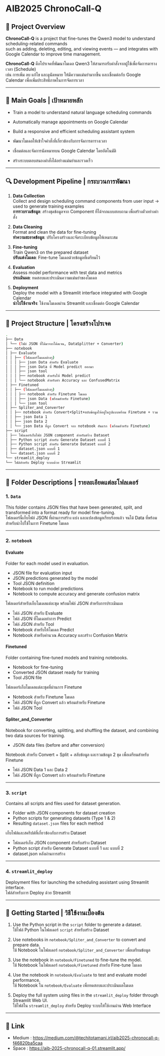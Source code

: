 # AIB2025 ChronoCall-Q

## 🧠 Project Overview

**ChronoCall-Q** is a project that fine-tunes the Qwen3 model to understand scheduling-related commands  
such as adding, deleting, editing, and viewing events — and integrates with Google Calendar to improve time management.

**ChronoCall-Q** คือโปรเจคที่พัฒนาโมเดล Qwen3 ให้สามารถรับคำสั่งจากผู้ใช้เพื่อจัดการตารางเวลา (Schedule)  
เช่น การเพิ่ม ลบ แก้ไข และดูนัดหมาย ให้มีความแม่นยำมากขึ้น
และเชื่อมต่อกับ Google Calendar เพื่อเพิ่มประสิทธิภาพในการจัดการเวลา

---

## 🎯 Main Goals | เป้าหมายหลัก

- Train a model to understand natural language scheduling commands  
- Automatically manage appointments on Google Calendar  
- Build a responsive and efficient scheduling assistant system

- พัฒนาโมเดลให้เข้าใจคำสั่งที่เกี่ยวข้องกับการจัดการตารางเวลา  
- เชื่อมต่อและจัดการนัดหมายบน Google Calendar โดยอัตโนมัติ  
- สร้างระบบตอบสนองคำสั่งได้อย่างแม่นยำและรวดเร็ว

---

## 🔍 Development Pipeline | กระบวนการพัฒนา

1. **Data Collection**  
   Collect and design scheduling command components from user input → used to generate training examples  
   **การรวบรวมข้อมูล**: สร้างชุดข้อมูลจาก Component ที่ได้จากแบบสอบถาม เพื่อสร้างตัวอย่างคำสั่ง

2. **Data Cleaning**  
   Format and clean the data for fine-tuning  
   **ทำความสะอาดข้อมูล**: ปรับโครงสร้างและจัดระเบียบข้อมูลให้เหมาะสม

3. **Fine-tuning**  
   Train Qwen3 on the prepared dataset  
   **ปรับแต่งโมเดล**: Fine-tune โมเดลด้วยข้อมูลที่เตรียมไว้

4. **Evaluation**  
   Assess model performance with test data and metrics  
   **ประเมินผล**: ทดสอบและประเมินความแม่นยำของโมเดล

5. **Deployment**  
   Deploy the model with a Streamlit interface integrated with Google Calendar  
   **นำไปใช้งานจริง**: ใช้งานโมเดลผ่าน Streamlit และเชื่อมต่อ Google Calendar

---

## 📁 Project Structure | โครงสร้างโปรเจค

```bash
.
├── Data
│ └── (ไฟล์ JSON ที่ได้มาจากโค้ดเจน, DataSplitter + Converter)
├── notebook
│ ├── Evaluate
│ │ ├── (โฟลเดอร์โมเดลต่างๆ)
│ │ │ ├── json Data สำหรับ Evaluate
│ │ │ ├── json Data ที่ Model predict ออกมา
│ │ │ ├── json tool
│ │ │ ├── notebook สำหรับให้ Model predict
│ │ │ └── notebook สำหรับทำ Accuracy และ ConfusedMatrix
│ ├── Finetuned
│ │ ├── (โฟลเดอร์โมเดลต่างๆ)
│ │ │ ├── notebook สำหรับ Finetune โมเดล
│ │ │ ├── json Data (พร้อมสำหรับ Finetune)
│ │ │ └── json tool
│ ├── Spliter_and_Converter
│ │ ├── notebook สำหรับ Convert+Split+สลับข้อมูลให้อยู่ในรูปแบบพร้อม Finetune + รวม Data 2 ชุด
│ │ ├── json Data 1
│ │ ├── json Data 2
│ │ └── json Data ที่ถูก Convert จาก notebook อันแรก (พร้อมสำหรับ Finetune)
├── script
│ ├── โฟลเดอร์เก็บไฟล์ JSON component สำหรับสร้าง Dataset
│ ├── Python script สำหรับ Generate Dataset แบบที่ 1
│ ├── Python script สำหรับ Generate Dataset แบบที่ 2
│ ├── dataset.json แบบที่ 1
│ └── dataset.json แบบที่ 2
└── streamlit_deploy
└── ไฟล์สำหรับ Deploy ระบบด้วย Streamlit
```

---

## 📂 Folder Descriptions | รายละเอียดแต่ละโฟลเดอร์

### 1. `Data`
This folder contains JSON files that have been generated, split, and transformed into a format ready for model fine-tuning.  
โฟลเดอร์นี้เก็บไฟล์ JSON ที่ผ่านการสร้าง แบ่ง และแปลงข้อมูลเรียบร้อยแล้ว จนได้ Data ที่พร้อมสำหรับนำไปใช้ในการ Finetune โมเดล  

---

### 2. `notebook`

#### **Evaluate**
Folder for each model used in evaluation.  
- JSON file for evaluation input  
- JSON predictions generated by the model  
- Tool JSON definition  
- Notebook to run model predictions  
- Notebook to compute accuracy and generate confusion matrix  

โฟลเดอร์สำหรับเก็บโมเดลแต่ละชุด พร้อมไฟล์ JSON สำหรับการประเมินผล  
- ไฟล์ JSON สำหรับ Evaluate  
- ไฟล์ JSON ที่โมเดลทำการ Predict  
- ไฟล์ JSON สำหรับ Tool  
- Notebook สำหรับให้โมเดล Predict  
- Notebook สำหรับคำนวณ Accuracy และสร้าง Confusion Matrix  

#### **Finetuned**
Folder containing fine-tuned models and training notebooks.  
- Notebook for fine-tuning  
- Converted JSON dataset ready for training  
- Tool JSON file  

โฟลเดอร์เก็บโมเดลแต่ละชุดที่ผ่านการ Finetune  
- Notebook สำหรับ Finetune โมเดล  
- ไฟล์ JSON ที่ถูก Convert แล้ว พร้อมสำหรับ Finetune  
- ไฟล์ JSON Tool  

#### **Spliter_and_Converter**
Notebook for converting, splitting, and shuffling the dataset, and combining two data sources for training.  
- JSON data files (before and after conversion)  

Notebook สำหรับ Convert + Split + สลับข้อมูล และรวมข้อมูล 2 ชุด เพื่อเตรียมสำหรับ Finetune  
- ไฟล์ JSON Data 1 และ Data 2  
- ไฟล์ JSON ที่ถูก Convert แล้ว พร้อมสำหรับ Finetune  

---

### 3. `script`
Contains all scripts and files used for dataset generation.  
- Folder with JSON components for dataset creation  
- Python scripts for generating datasets (Type 1 & 2)  
- Resulting `dataset.json` files for each method  

เก็บไฟล์และสคริปต์ที่เกี่ยวข้องกับการสร้าง Dataset  
- โฟลเดอร์เก็บ JSON component สำหรับสร้าง Dataset  
- Python script สำหรับ Generate Dataset แบบที่ 1 และ แบบที่ 2  
- dataset.json หลังผ่านการสร้าง

---

### 4. `streamlit_deploy`
Deployment files for launching the scheduling assistant using Streamlit interface.  
ไฟล์สำหรับการ Deploy ด้วย Streamlit  

---

## 🚀 Getting Started | วิธีใช้งานเบื้องต้น

1. Use the Python script in the `script` folder to generate a dataset.  
   ใช้ไฟล์ Python ในโฟลเดอร์ `script` สำหรับสร้าง Dataset  

2. Use notebooks in `notebook/Spliter_and_Converter` to convert and prepare data.  
   ใช้ Notebook ในโฟลเดอร์ `notebook/Spliter_and_Converter` เพื่อเตรียมข้อมูล  

3. Use the notebook in `notebook/Finetuned` to fine-tune the model.  
   ใช้ Notebook ในโฟลเดอร์ `notebook/Finetuned` สำหรับ Fine-tune โมเดล  

4. Use the notebook in `notebook/Evaluate` to test and evaluate model performance.  
   ใช้ Notebook ใน `notebook/Evaluate` เพื่อทดสอบและประเมินผลโมเดล  

5. Deploy the full system using files in the `streamlit_deploy` folder through Streamlit Web UI.  
   ใช้ไฟล์ใน `streamlit_deploy` สำหรับ Deploy ระบบให้ใช้งานผ่าน Web Interface  

---

## 👾 Link

- Medium : https://medium.com/@techitotamani.irl/aib2025-chronocall-q-f46820ba5caa
- Space : https://aib-2025-chronocall-q-01.streamlit.app/
